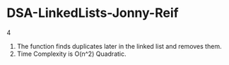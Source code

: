 # DSA-LinkedLists-Jonny-Reif
4 
<ol>
    <li>The function finds duplicates later in the linked list and removes them.</li>
    <li>Time Complexity is O(n^2) Quadratic.</li>
</ol>
<br>
